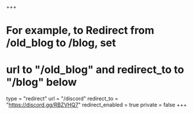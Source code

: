 +++
# For example, to Redirect from /old_blog to /blog, set 
# url to "/old_blog" and redirect_to to "/blog" below
type = "redirect"
url = "/discord"
redirect_to = "https://discord.gg/RBZVHQ7"
redirect_enabled = true
private = false
+++